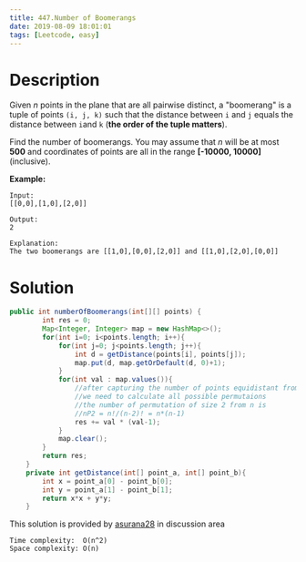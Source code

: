 ```yaml
---
title: 447.Number of Boomerangs
date: 2019-08-09 18:01:01
tags: [Leetcode, easy]
---
```


# Description

Given *n* points in the plane that are all pairwise distinct, a "boomerang" is a tuple of points `(i, j, k)` such that the distance between `i` and `j` equals the distance between `i`and `k` (**the order of the tuple matters**).

Find the number of boomerangs. You may assume that *n* will be at most **500** and coordinates of points are all in the range **[-10000, 10000]** (inclusive).

<!-- more -->

**Example:**

```
Input:
[[0,0],[1,0],[2,0]]

Output:
2

Explanation:
The two boomerangs are [[1,0],[0,0],[2,0]] and [[1,0],[2,0],[0,0]]
```

# Solution

```java
public int numberOfBoomerangs(int[][] points) {
        int res = 0;
        Map<Integer, Integer> map = new HashMap<>();
        for(int i=0; i<points.length; i++){
            for(int j=0; j<points.length; j++){
                int d = getDistance(points[i], points[j]);
                map.put(d, map.getOrDefault(d, 0)+1);
            }
            for(int val : map.values()){
                //after capturing the number of points equidistant from i
                //we need to calculate all possible permutaions
                //the number of permutation of size 2 from n is
                //nP2 = n!/(n-2)! = n*(n-1)
                res += val * (val-1);
            }
            map.clear();
        }
        return res;
    }
    private int getDistance(int[] point_a, int[] point_b){
        int x = point_a[0] - point_b[0];
        int y = point_a[1] - point_b[1];
        return x*x + y*y;
    }
```

This solution is provided by [asurana28](https://leetcode.com/asurana28) in discussion area

```
Time complexity:  O(n^2)
Space complexity: O(n)
```

